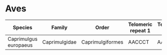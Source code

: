 # Aves

| Species | Family | Order | Telomeric repeat 1 | Telomeric repeat 2 | Data type |
| -- | --- | --- | --- | --- | --- |
| Caprimulgus europaeus | Caprimulgidae | Caprimulgiformes | AACCCT | AACCCTAACCCT | assembly |
